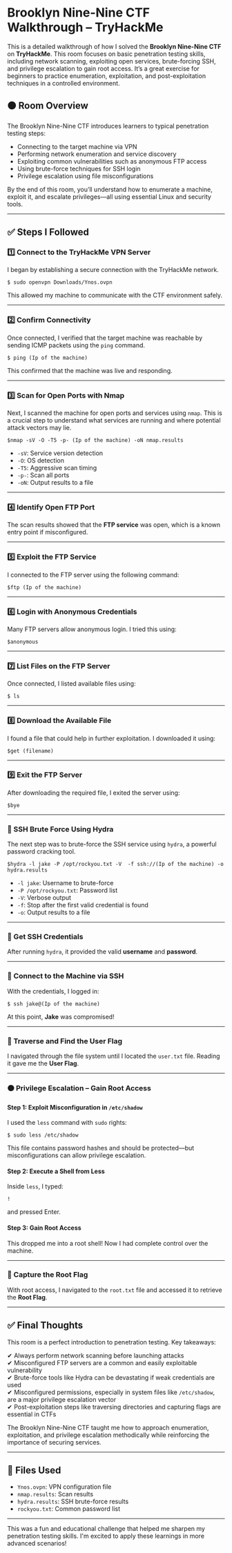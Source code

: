 
# Brooklyn Nine-Nine CTF Walkthrough – TryHackMe

This is a detailed walkthrough of how I solved the **Brooklyn Nine-Nine CTF** on **TryHackMe**. This room focuses on basic penetration testing skills, including network scanning, exploiting open services, brute-forcing SSH, and privilege escalation to gain root access. It’s a great exercise for beginners to practice enumeration, exploitation, and post-exploitation techniques in a controlled environment.

## 🟠 Room Overview

The Brooklyn Nine-Nine CTF introduces learners to typical penetration testing steps:

- Connecting to the target machine via VPN
- Performing network enumeration and service discovery
- Exploiting common vulnerabilities such as anonymous FTP access
- Using brute-force techniques for SSH login
- Privilege escalation using file misconfigurations

By the end of this room, you’ll understand how to enumerate a machine, exploit it, and escalate privileges—all using essential Linux and security tools.

---

## ✅ Steps I Followed

### 1️⃣ Connect to the TryHackMe VPN Server
I began by establishing a secure connection with the TryHackMe network.

```
$ sudo openvpn Downloads/Ynos.ovpn
```

This allowed my machine to communicate with the CTF environment safely.

---

### 2️⃣ Confirm Connectivity
Once connected, I verified that the target machine was reachable by sending ICMP packets using the `ping` command.

```
$ ping (Ip of the machine)
```

This confirmed that the machine was live and responding.

---

### 3️⃣ Scan for Open Ports with Nmap
Next, I scanned the machine for open ports and services using `nmap`. This is a crucial step to understand what services are running and where potential attack vectors may lie.

```
$nmap -sV -O -T5 -p- (Ip of the machine) -oN nmap.results
```

- `-sV`: Service version detection  
- `-O`: OS detection  
- `-T5`: Aggressive scan timing  
- `-p-`: Scan all ports  
- `-oN`: Output results to a file

---

### 4️⃣ Identify Open FTP Port
The scan results showed that the **FTP service** was open, which is a known entry point if misconfigured.

---

### 5️⃣ Exploit the FTP Service
I connected to the FTP server using the following command:

```
$ftp (Ip of the machine)
```

---

### 6️⃣ Login with Anonymous Credentials
Many FTP servers allow anonymous login. I tried this using:

```
$anonymous
```

---

### 7️⃣ List Files on the FTP Server
Once connected, I listed available files using:

```
$ ls
```

---

### 8️⃣ Download the Available File
I found a file that could help in further exploitation. I downloaded it using:

```
$get (filename)
```

---

### 9️⃣ Exit the FTP Server
After downloading the required file, I exited the server using:

```
$bye
```

---

### 🔑 SSH Brute Force Using Hydra
The next step was to brute-force the SSH service using `hydra`, a powerful password cracking tool.

```
$hydra -l jake -P /opt/rockyou.txt -V  -f ssh://(Ip of the machine) -o hydra.results
```

- `-l jake`: Username to brute-force  
- `-P /opt/rockyou.txt`: Password list  
- `-V`: Verbose output  
- `-f`: Stop after the first valid credential is found  
- `-o`: Output results to a file

---

### 🔑 Get SSH Credentials
After running `hydra`, it provided the valid **username** and **password**.

---

### 🔑 Connect to the Machine via SSH
With the credentials, I logged in:

```
$ ssh jake@(Ip of the machine)
```

At this point, **Jake** was compromised!

---

### 📂 Traverse and Find the User Flag
I navigated through the file system until I located the `user.txt` file. Reading it gave me the **User Flag**.

---

### 🟠 Privilege Escalation – Gain Root Access

#### Step 1: Exploit Misconfiguration in `/etc/shadow`
I used the `less` command with `sudo` rights:

```
$ sudo less /etc/shadow
```

This file contains password hashes and should be protected—but misconfigurations can allow privilege escalation.

#### Step 2: Execute a Shell from Less
Inside `less`, I typed:

```
!
```

and pressed Enter.

#### Step 3: Gain Root Access
This dropped me into a root shell! Now I had complete control over the machine.

---

### 📂 Capture the Root Flag

With root access, I navigated to the `root.txt` file and accessed it to retrieve the **Root Flag**.

---

## ✅ Final Thoughts

This room is a perfect introduction to penetration testing. Key takeaways:

✔ Always perform network scanning before launching attacks  
✔ Misconfigured FTP servers are a common and easily exploitable vulnerability  
✔ Brute-force tools like Hydra can be devastating if weak credentials are used  
✔ Misconfigured permissions, especially in system files like `/etc/shadow`, are a major privilege escalation vector  
✔ Post-exploitation steps like traversing directories and capturing flags are essential in CTFs

The Brooklyn Nine-Nine CTF taught me how to approach enumeration, exploitation, and privilege escalation methodically while reinforcing the importance of securing services.

---

## 📂 Files Used

- `Ynos.ovpn`: VPN configuration file  
- `nmap.results`: Scan results  
- `hydra.results`: SSH brute-force results  
- `rockyou.txt`: Common password list

---

This was a fun and educational challenge that helped me sharpen my penetration testing skills. I'm excited to apply these learnings in more advanced scenarios!

